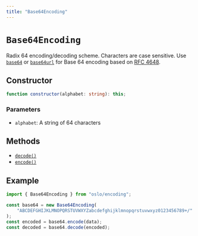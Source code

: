 ```yaml
---
title: "Base64Encoding"
---
```


# `Base64Encoding`

Radix 64 encoding/decoding scheme. Characters are case sensitive. Use [`base64`](/reference/encoding/base64) or [`base64url`](/reference/encoding/base64url) for Base 64 encoding based on [RFC 4648](https://rfc-editor.org/rfc/rfc4648.html).

## Constructor

```ts
function constructor(alphabet: string): this;
```

### Parameters

- `alphabet`: A string of 64 characters

## Methods

- [`decode()`](/reference/encoding/Base64Encoding/decode)
- [`encode()`](/reference/encoding/Base64Encoding/encode)

## Example

```ts
import { Base64Encoding } from "oslo/encoding";

const base64 = new Base64Encoding(
	"ABCDEFGHIJKLMNOPQRSTUVWXYZabcdefghijklmnopqrstuvwxyz0123456789+/"
);
const encoded = base64.encode(data);
const decoded = base64.decode(encoded);
```
